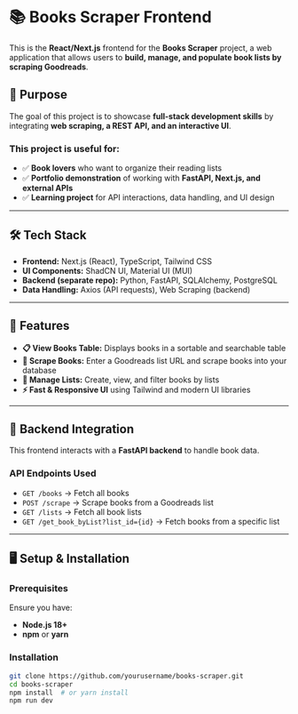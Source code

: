 # 📚 Books Scraper Frontend  

This is the **React/Next.js** frontend for the **Books Scraper** project, a web application that allows users to **build, manage, and populate book lists by scraping Goodreads**.  

## 🎯 Purpose  
The goal of this project is to showcase **full-stack development skills** by integrating **web scraping, a REST API, and an interactive UI**.  

### This project is useful for:  
- ✅ **Book lovers** who want to organize their reading lists  
- ✅ **Portfolio demonstration** of working with **FastAPI, Next.js, and external APIs**  
- ✅ **Learning project** for API interactions, data handling, and UI design  

---

## 🛠 Tech Stack  
- **Frontend:** Next.js (React), TypeScript, Tailwind CSS  
- **UI Components:** ShadCN UI, Material UI (MUI)  
- **Backend (separate repo):** Python, FastAPI, SQLAlchemy, PostgreSQL  
- **Data Handling:** Axios (API requests), Web Scraping (backend)  

---

## 🚀 Features  
- **📋 View Books Table:** Displays books in a sortable and searchable table  
- **🔗 Scrape Books:** Enter a Goodreads list URL and scrape books into your database  
- **📂 Manage Lists:** Create, view, and filter books by lists  
- **⚡ Fast & Responsive UI** using Tailwind and modern UI libraries  

---

## 🔗 Backend Integration  
This frontend interacts with a **FastAPI backend** to handle book data.  

### API Endpoints Used  
- `GET /books` → Fetch all books  
- `POST /scrape` → Scrape books from a Goodreads list  
- `GET /lists` → Fetch all book lists  
- `GET /get_book_byList?list_id={id}` → Fetch books from a specific list  

---

## 🖥 Setup & Installation  

### Prerequisites  
Ensure you have:  
- **Node.js 18+**  
- **npm** or **yarn**  

### Installation  
```sh
git clone https://github.com/yourusername/books-scraper.git  
cd books-scraper  
npm install  # or yarn install  
npm run dev
